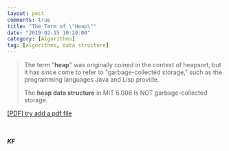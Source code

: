 ```yaml
---
layout: post
comments: true
title: "The Term of \"Heap\""
date: "2019-02-15 10:20:00"
category: [Algorithms]
tag: [algorithms, data structure]
---
```


> The term "**heap**" was originally coined in the context of heapsort, but it has since come to refer to "garbage-collected storage," such as the programming languages Java and Lisp provide. 
> 
> The **heap data structure** in MIT 6.006 is NOT garbage-collected storage.

[\[PDF\] try add a pdf file](/public/files/mit6006/mit6006-lec03-note-kf.pdf)
<!--more-->

<br><br>***KF***
